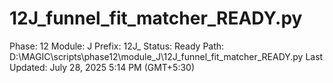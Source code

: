 # 12J_funnel_fit_matcher_READY.py

Phase: 12
Module: J
Prefix: 12J_
Status: Ready
Path: D:\MAGIC\scripts\phase12\module_J\12J_funnel_fit_matcher_READY.py
Last Updated: July 28, 2025 5:14 PM (GMT+5:30)
